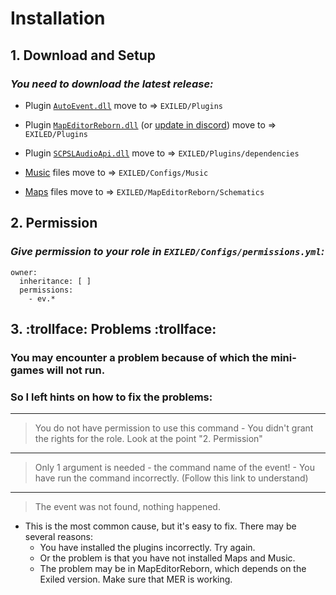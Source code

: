 # Installation
## 1. Download and Setup
### *You need to download the latest release:*

- Plugin [``AutoEvent.dll``](https://github.com/KoT0XleB/AutoEvent-Exiled/releases/tag/1.0.2) move to => ``EXILED/Plugins``

- Plugin [``MapEditorReborn.dll``](https://github.com/Michal78900/MapEditorReborn) (or [update in discord](https://discord.gg/sQcSSPjf8p)) move to => ``EXILED/Plugins``

- Plugin [``SCPSLAudioApi.dll``](https://github.com/CedModV2/SCPSLAudioApi/releases/latest)  move to => ``EXILED/Plugins/dependencies``

- [Music](https://github.com/KoT0XleB/AutoEvent-Exiled/tree/main/Music) files move to => ``EXILED/Configs/Music``

- [Maps](https://github.com/KoT0XleB/AutoEvent-Exiled/tree/main/Schematics) files move to => ``EXILED/MapEditorReborn/Schematics``

## 2. Permission
### *Give permission to your role in ``EXILED/Configs/permissions.yml``:*

```
owner:
  inheritance: [ ]
  permissions:
    - ev.*
```

## 3. :trollface: Problems :trollface:
### You may encounter a problem because of which the mini-games will not run.
### So I left hints on how to fix the problems:
----
 >  You do not have permission to use this command
    - You didn't grant the rights for the role. Look at the point "2. Permission"
----
 >  Only 1 argument is needed - the command name of the event!
    - You have run the command incorrectly. (Follow this link to understand)
----
 >  The event was not found, nothing happened.
 - This is the most common cause, but it's easy to fix. There may be several reasons:
    - You have installed the plugins incorrectly. Try again.
    - Or the problem is that you have not installed Maps and Music.
    - The problem may be in MapEditorReborn, which depends on the Exiled version. Make sure that MER is working.
